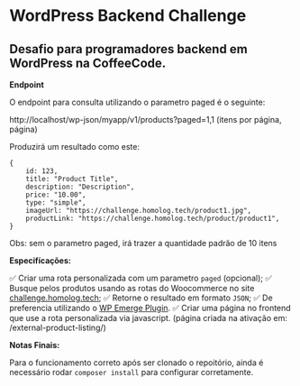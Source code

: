 # WordPress Backend Challenge

## Desafio para programadores backend em WordPress na CoffeeCode.

**Endpoint**

O endpoint para consulta utilizando o parametro paged é o seguinte:

http://localhost/wp-json/myapp/v1/products?paged=1,1 (itens por página, página)

Produzirá um resultado como este:

```
{
    id: 123,
    title: "Product Title",
    description: "Description",
    price: "10.00",
    type: "simple",
    imageUrl: "https://challenge.homolog.tech/product1.jpg",
    productLink: "https://challenge.homolog.tech/product/product1",
}
```

Obs: sem o parametro paged, irá trazer a quantidade padrão de 10 itens

**Especifícações:**

✅ Criar uma rota personalizada com um parametro `paged` (opcional);
✅ Busque pelos produtos usando as rotas do Woocommerce no site [challenge.homolog.tech](https://challenge.homolog.tech/);
✅ Retorne o resultado em formato `JSON`;
✅ De preferencia utilizando o [WP Emerge Plugin](https://docs.wpemerge.com/#/starter/plugin/quickstart).
✅ Criar uma página no frontend que use a rota personalizada via javascript. (página criada na ativação em: /external-product-listing/)

**Notas Finais:**

Para o funcionamento correto após ser clonado o repoitório, ainda é necessário rodar `composer install` para configurar corretamente.
